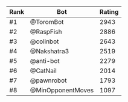 Rank|Bot|Rating
---|---|---
#1|@ToromBot|2943
#2|@RaspFish|2886
#3|@colinbot|2643
#4|@Nakshatra3|2519
#5|@anti-bot|2279
#6|@CatNail|2014
#7|@pawnrobot|1793
#8|@MinOpponentMoves|1097
